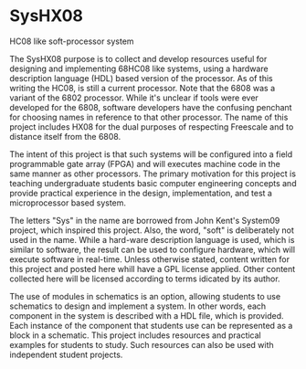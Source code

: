 SysHX08
=======

HC08 like soft-processor system

The SysHX08 purpose is to collect and develop resources useful for designing and implementing 68HC08 like systems, using a hardware description language (HDL) based version of the processor. As of this writing the HC08, is still a current processor. Note that the 6808 was a variant of the 6802 processor. While it's unclear if tools were ever developed for the 6808, software developers have the confusing penchant for choosing names in reference to that other processor. The name of this project includes HX08 for the dual purposes of respecting Freescale and to distance itself from the 6808.

The intent of this project is that such systems will be configured into a field programmable gate array (FPGA) and will executes machine code in the same manner as other processors. The primary motivation for this project is teaching undergraduate students basic computer engineering concepts and provide practical experience in the design, implementation, and test a microprocessor based system.

The letters "Sys" in the name are borrowed from John Kent's System09 project, which inspired this project. Also, the word, "soft" is deliberately not used in the name. While a hard-ware description language is used, which is similar to software, the result can be used to configure hardware, which will execute software in real-time. Unless otherwise stated, content written for this project and posted here whill have a GPL license applied. Other content collected here will be licensed according to terms idicated by its author.

The use of modules in schematics is an option, allowing students to use schematics to design and implement a system. In other words, each component in the system is described with a HDL file, which is provided. Each instance of the component that students use can be represented as a block in a schematic. This project includes resources and practical examples for students to study. Such resources can also be used with independent student projects.
